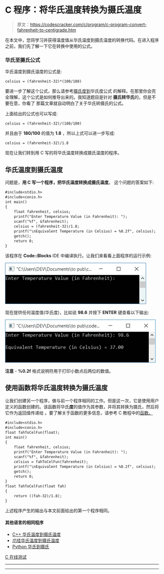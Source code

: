 # C 程序：将华氏温度转换为摄氏温度

> 原文：<https://codescracker.com/c/program/c-program-convert-fahrenheit-to-centigrade.htm>

在本文中，您将学习并获得温度值从华氏温度到摄氏温度的转换代码。在进入程序之前，我们先了解一下它在转换中使用的公式。

### 华氏至摄氏公式

华氏温度到摄氏温度的公式是:

```
celsius = (fahrenheit-32)*(100/180)
```

要进一步了解这个公式，那么请参考[摄氏度到](/nonprog/celsius-to-fahrenheit-formula.htm)华氏度公式 的解释。在那里你会完全理解，这个公式是如何推导出来的。我知道题目是针对 **摄氏转华氏**的，但是不要在意，你看了 那篇文章就自动明白了关于华氏转摄氏的公式。

上面给出的公式也可以写成:

```
celsius = (fahrenheit-32)/(180/100)
```

并且由于 **180/100** 的值为 **1.8** ，所以上式可以进一步写成:

```
celsius = (fahrenheit-32)/1.8
```

现在让我们转到用 C 写的将华氏温度转换成摄氏温度的程序。

## 华氏温度到摄氏温度

问题是，**用 C 写一个程序，把华氏温度转换成摄氏温度**。 这个问题的答案如下:

```
#include<stdio.h>
#include<conio.h>
int main()
{
    float fahrenheit, celsius;
    printf("Enter Temperature Value (in Fahrenheit): ");
    scanf("%f", &fahrenheit);
    celsius = (fahrenheit-32)/1.8;
    printf("\nEquivalent Temperature (in Celsius) = %0.2f", celsius);
    getch();
    return 0;
}
```

该程序在 **Code::Blocks** IDE 中编译执行。让我们来看看上面程序的运行示例:

![c program convert fahrenheit to centigrade](img/4a21cdf6bb06fec3aae01c3044fa9266.png)

现在提供任何温度值(华氏度)，比如说 **98.6** 并按下 **ENTER** 键查看以下输出:

![fahrenheit to celsius conversion c](img/15217f16b3374ce776f1a9bf633a9934.png)

**注意** - **%0.2f** 格式说明符用于打印小数点后两位的数值。

## 使用函数将华氏温度转换为摄氏温度

让我们创建另一个程序，做与前一个程序相同的工作。但是这一次，它是使用用户定义的函数创建的。该函数将华氏**度**的值作为其参数，并将其转换为摄氏，然后将它作为返回值传递给 。要了解关于函数的更多信息，请参考 C 教程中的[函数。](/c/c-functions.htm)

```
#include<stdio.h>
#include<conio.h>
float fahToCelFun(float);
int main()
{
    float fahrenheit, celsius;
    printf("Enter Temperature Value (in Fahrenheit): ");
    scanf("%f", &fahrenheit);
    celsius = fahToCelFun(fahrenheit);
    printf("\nEquivalent Temperature (in Celsius) = %0.2f", celsius);
    getch();
    return 0;
}
float fahToCelFun(float fah)
{
    return ((fah-32)/1.8);
}
```

上述程序产生的输出与本文前面给出的第一个程序相同。

#### 其他语言的相同程序

*   [C++ 华氏温度到摄氏温度](/cpp/program/cpp-program-convert-fahrenheit-to-centigrade.htm)
*   [爪哇华氏温度到摄氏温度](/java/program/java-program-convert-fahrenheit-to-centigrade.htm)
*   [Python 华氏到摄氏](/python/program/python-program-convert-fahrenheit-to-celsius.htm)

[C 在线测试](/exam/showtest.php?subid=2)

* * *

* * *